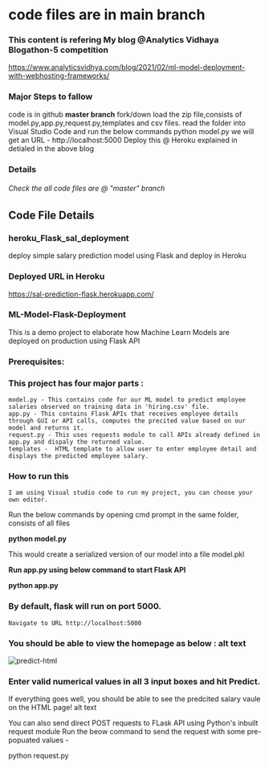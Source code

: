 # code files are in main branch
###  This content is refering My blog @Analytics Vidhaya Blogathon-5 competition 
https://www.analyticsvidhya.com/blog/2021/02/ml-model-deployment-with-webhosting-frameworks/

### Major Steps to fallow
code is in github **master branch** 
fork/down load the zip file,consists of model.py,app.py,request.py,templates and csv files.
read the folder into Visual Studio Code 
and run the below commands 
python model.py
we will get an URL - http://localhost:5000
Deploy this @ Heroku explained in detialed in the above blog

### Details
###### Check the all code files are @ "master" branch

## Code File Details
### heroku_Flask_sal_deployment
deploy simple salary prediction model using Flask and deploy in Heroku

### Deployed URL in Heroku
https://sal-prediction-flask.herokuapp.com/

### ML-Model-Flask-Deployment

This is a demo project to elaborate how Machine Learn Models are deployed on production using Flask API
### Prerequisites:

### This project has four major parts :

    model.py - This contains code for our ML model to predict employee salaries observed on training data in 'hiring.csv' file.
    app.py - This contains Flask APIs that receives employee details through GUI or API calls, computes the precited value based on our model and returns it.
    request.py - This uses requests module to call APIs already defined in app.py and dispaly the returned value.
    templates -  HTML template to allow user to enter employee detail and displays the predicted employee salary.

### How to run this 

    I am using Visual studio code to run my project, you can choose your own editor.
   Run the below commands by opening cmd prompt in the same folder, consists of all files
   
**python model.py** 

This would create a serialized version of our model into a file model.pkl

**Run app.py using below command to start Flask API**

**python app.py**

### By default, flask will run on port 5000.

    Navigate to URL http://localhost:5000

### You should be able to view the homepage as below : alt text



![predict-html](https://user-images.githubusercontent.com/66937023/104154522-1f36f180-540b-11eb-94bf-803bbd47b0f8.PNG)



### Enter valid numerical values in all 3 input boxes and hit Predict.

If everything goes well, you should be able to see the predcited salary vaule on the HTML page! alt text

You can also send direct POST requests to FLask API using Python's inbuilt request module Run the beow command to send the request with some pre-popuated values -

python request.py


